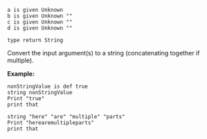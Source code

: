 ```thy
a is given Unknown
b is given Unknown ""
c is given Unknown ""
d is given Unknown ""

type return String
```

Convert the input argument(s) to a string (concatenating together if multiple).

**Example:**

```thy
nonStringValue is def true
string nonStringValue
Print "true"
print that

string "here" "are" "multiple" "parts"
Print "herearemultipleparts"
print that
```
